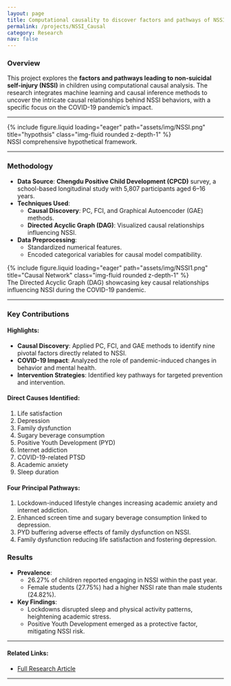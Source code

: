 ```yaml
---
layout: page
title: Computational causality to discover factors and pathways of NSSI in children
permalink: /projects/NSSI_Causal
category: Research
nav: false
---
```


### Overview

This project explores the **factors and pathways leading to non-suicidal self-injury (NSSI)** in children using computational causal analysis. The research integrates machine learning and causal inference methods to uncover the intricate causal relationships behind NSSI behaviors, with a specific focus on the COVID-19 pandemic’s impact.

---
<div class="mt-3">
    {% include figure.liquid loading="eager" path="assets/img/NSSI.png" title="hypothsis" class="img-fluid rounded z-depth-1" %}
</div>
<div class="caption">
   NSSI comprehensive hypothetical framework.
</div>

---

### Methodology

- **Data Source**: **Chengdu Positive Child Development (CPCD)** survey, a school-based longitudinal study with 5,807 participants aged 6–16 years.
- **Techniques Used**:
  - **Causal Discovery**: PC, FCI, and Graphical Autoencoder (GAE) methods.
  - **Directed Acyclic Graph (DAG)**: Visualized causal relationships influencing NSSI.
- **Data Preprocessing**:
  - Standardized numerical features.
  - Encoded categorical variables for causal model compatibility.

<div class="mt-3">
    {% include figure.liquid loading="eager" path="assets/img/NSSI1.png" title="Causal Network" class="img-fluid rounded z-depth-1" %}
</div>
<div class="caption">
    The Directed Acyclic Graph (DAG) showcasing key causal relationships influencing NSSI during the COVID-19 pandemic.
</div>

---

### Key Contributions

#### Highlights:
- **Causal Discovery**: Applied PC, FCI, and GAE methods to identify nine pivotal factors directly related to NSSI.
- **COVID-19 Impact**: Analyzed the role of pandemic-induced changes in behavior and mental health.
- **Intervention Strategies**: Identified key pathways for targeted prevention and intervention.

#### Direct Causes Identified:
1. Life satisfaction
2. Depression
3. Family dysfunction
4. Sugary beverage consumption
5. Positive Youth Development (PYD)
6. Internet addiction
7. COVID-19-related PTSD
8. Academic anxiety
9. Sleep duration

#### Four Principal Pathways:
1. Lockdown-induced lifestyle changes increasing academic anxiety and internet addiction.
2. Enhanced screen time and sugary beverage consumption linked to depression.
3. PYD buffering adverse effects of family dysfunction on NSSI.
4. Family dysfunction reducing life satisfaction and fostering depression.

### Results

- **Prevalence**:
  - 26.27% of children reported engaging in NSSI within the past year.
  - Female students (27.75%) had a higher NSSI rate than male students (24.82%).
- **Key Findings**:
  - Lockdowns disrupted sleep and physical activity patterns, heightening academic stress.
  - Positive Youth Development emerged as a protective factor, mitigating NSSI risk.

---

#### Related Links:
- [Full Research Article](https://doi.org/10.3389/fpubh.2024.1305746)

---
